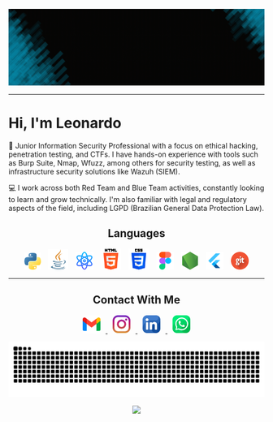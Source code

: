 ![cardlogo](./img/Blue%20&%20Black%20Modern%20Technology%20LinkedIn%20Banner.gif)
<hr>

# Hi, I'm Leonardo

🔐 Junior Information Security Professional with a focus on ethical hacking, penetration testing, and CTFs. I have hands-on experience with tools such as Burp Suite, Nmap, Wfuzz, among others for security testing, as well as infrastructure security solutions like Wazuh (SIEM).

💻 I work across both Red Team and Blue Team activities, constantly looking to learn and grow technically. I'm also familiar with legal and regulatory aspects of the field, including LGPD (Brazilian General Data Protection Law).

<div align="center">

## Languages

</div>
<div align="center">
<img src="icons/python.png" width="33" style="margin: 0px 5px;">
<img src="icons/java.png"  width="40" style="margin: 0px 5px; ">
<img src="icons/React.png"  width="35" style="margin: 0px 5px; ">
<img src="icons/html-5.png"  width="41" style="margin: 0px 5px; ">
<img src="icons/css-3.png"  width="41" style="margin: 0px 5px; ">
<img src="icons/figma.png"  width="35" style="margin: 0px 5px; ">
<img src="icons/node-js.png"  width="35" style="margin: 0px 5px; ">
<img src="icons/flutter.png"  width="35" style="margin: 0px 5px; ">
<img src="icons/git.png"  width="35" style="margin: 0px 5px; ">
</div>
<hr>
<div align="center">

## Contact With Me

</div>

<div align="center">

<a href="mailto:leonardo.faustino.sec@gmail.com">
<img src="icons/gmail.png"  width="35" style="margin: 0px 10px;">
</a>
<a href="https://www.instagram.com/leonardo.faustin0/">
<img src="icons/instagram.png" width="35" style="margin: 0px 10px;" >
</a>
<a href="https://www.linkedin.com/in/leonardo-faustino-77581633a/">
<img src="icons/linkedin.png"  width="35" style="margin: 0px 10px;" >
</a>
<a href="https://wa.me/5564981107095">
<img src="icons/whatsapp.png" width="35" style="margin: 0px 10px;" >
</a>

</div>

![](https://github.com/Tkl02/Tkl02/blob/output/github-snake-myperson.svg)

<p align="center">
  <img src="https://capsule-render.vercel.app/api?type=waving&color=gradient&height=65&section=footer"/>
</p>
